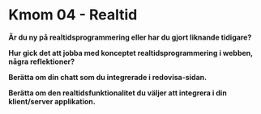 # Kmom 04 - Realtid

**Är du ny på realtidsprogrammering eller har du gjort liknande tidigare?**

**Hur gick det att jobba med konceptet realtidsprogrammering i webben, några reflektioner?**

**Berätta om din chatt som du integrerade i redovisa-sidan.**

**Berätta om den realtidsfunktionalitet du väljer att integrera i din klient/server applikation.**
